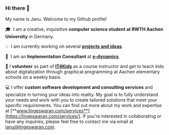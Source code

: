 ### Hi there 👋
My name is Janu. Welcome to my Github profile!

:mortar_board:&nbsp; I am a creative, inquisitive **computer science student at RWTH Aachen University** in Germany.  

:bulb:&nbsp; I am currently working on several [**projects and ideas**](Janus_Projects.md).  

:briefcase:&nbsp; I am an **Implementation Consultant** at [**e-dynamics**](https://www.e-dynamics.de/).

:handshake: I **volunteer** as part of [**IT4Kids**](https://it-for-kids.org/vision) as a course instructor and get to teach kids about digitalization through graphical programming at Aachen elementary schools on a weekly basis. 

:computer: I offer **custom software development and consulting services** and specialize in turning your ideas into reality. My goal is to fully understand your needs and work with you to create tailored solutions that meet your specific requirements. You can find out more about my work and expertise at [**www.lingeswaran.com/services**](https://lingeswaran.com/services/). If you're interested in collaborating or have any inquiries, please feel free to contact me via email at janu@lingeswaran.com.

<!--
Besides being a **working student** at **Küchenheld**, I am currently working on the following projects and ideas:

- :revolving_hearts: :globe_with_meridians: &nbsp; Dating apps for ethnic diasporas and the special needs of them
- :book: :iphone: &nbsp; An app for bookworms, authors and those who want to become one in the guise of a social media platform
- :computer: :soccer: &nbsp; Web scraping + data analysis, especially in soccer
- :video_game: :muscle: &nbsp; Gamification in the area of learning + fitness

I am also working on other exciting projects which I will add here as soon as they become more concrete.



**EinGuterWaran/EinGuterWaran** is a ✨ _special_ ✨ repository because its `README.md` (this file) appears on your GitHub profile.

Here are some ideas to get you started:

- 🔭 I’m currently working on ...
- 🌱 I’m currently learning ...
- 👯 I’m looking to collaborate on ...
- 🤔 I’m looking for help with ...
- 💬 Ask me about ...
- 📫 How to reach me: ...
- 😄 Pronouns: ...
- ⚡ Fun fact: ...
-->
